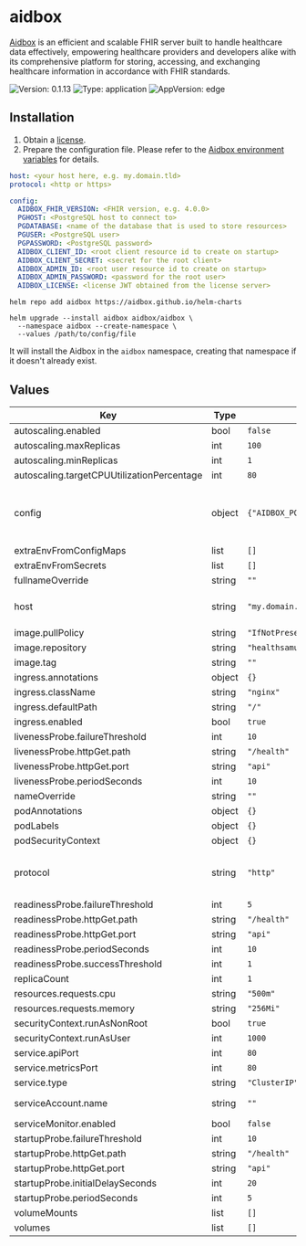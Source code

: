 # aidbox

[Aidbox](https://docs.aidbox.app/) is an efficient and scalable FHIR server built to handle healthcare data effectively, empowering healthcare providers and developers alike with its comprehensive platform for storing, accessing, and exchanging healthcare information in accordance with FHIR standards.

![Version: 0.1.13](https://img.shields.io/badge/Version-0.1.13-informational?style=flat-square) ![Type: application](https://img.shields.io/badge/Type-application-informational?style=flat-square) ![AppVersion: edge](https://img.shields.io/badge/AppVersion-edge-informational?style=flat-square)

## Installation

1. Obtain a [license](https://docs.aidbox.app/~/changes/cP0dGveACDeqsL8PvFlu/overview/editions-and-pricing#aidbox-licenses).
2. Prepare the configuration file. Please refer to the [Aidbox environment variables](https://docs.aidbox.app/reference/configuration/environment-variables) for details.

```yaml
host: <your host here, e.g. my.domain.tld>
protocol: <http or https>

config:
  AIDBOX_FHIR_VERSION: <FHIR version, e.g. 4.0.0>
  PGHOST: <PostgreSQL host to connect to>
  PGDATABASE: <name of the database that is used to store resources>
  PGUSER: <PostgreSQL user>
  PGPASSWORD: <PostgreSQL password>
  AIDBOX_CLIENT_ID: <root client resource id to create on startup>
  AIDBOX_CLIENT_SECRET: <secret for the root client>
  AIDBOX_ADMIN_ID: <root user resource id to create on startup>
  AIDBOX_ADMIN_PASSWORD: <password for the root user>
  AIDBOX_LICENSE: <license JWT obtained from the license server>
```

```console
helm repo add aidbox https://aidbox.github.io/helm-charts

helm upgrade --install aidbox aidbox/aidbox \
  --namespace aidbox --create-namespace \
  --values /path/to/config/file
```

It will install the Aidbox in the `aidbox` namespace, creating that namespace if it doesn't already exist.

## Values

| Key | Type | Default | Description |
|-----|------|---------|-------------|
| autoscaling.enabled | bool | `false` |  |
| autoscaling.maxReplicas | int | `100` |  |
| autoscaling.minReplicas | int | `1` |  |
| autoscaling.targetCPUUtilizationPercentage | int | `80` |  |
| config | object | `{"AIDBOX_PORT":8080,"BOX_METRICS_PORT":8765,"PGPORT":5432}` | Aidbox config see [Aidbox environment variables](https://docs.aidbox.app/reference/configuration/environment-variables) for details |
| extraEnvFromConfigMaps | list | `[]` |  |
| extraEnvFromSecrets | list | `[]` |  |
| fullnameOverride | string | `""` |  |
| host | string | `"my.domain.tld"` | Host name Aidbox will be available at |
| image.pullPolicy | string | `"IfNotPresent"` |  |
| image.repository | string | `"healthsamurai/aidboxone"` |  |
| image.tag | string | `""` |  |
| ingress.annotations | object | `{}` |  |
| ingress.className | string | `"nginx"` |  |
| ingress.defaultPath | string | `"/"` |  |
| ingress.enabled | bool | `true` |  |
| livenessProbe.failureThreshold | int | `10` |  |
| livenessProbe.httpGet.path | string | `"/health"` |  |
| livenessProbe.httpGet.port | string | `"api"` |  |
| livenessProbe.periodSeconds | int | `10` |  |
| nameOverride | string | `""` |  |
| podAnnotations | object | `{}` |  |
| podLabels | object | `{}` |  |
| podSecurityContext | object | `{}` |  |
| protocol | string | `"http"` | Protocol to be used to access Aidbox (http or https) |
| readinessProbe.failureThreshold | int | `5` |  |
| readinessProbe.httpGet.path | string | `"/health"` |  |
| readinessProbe.httpGet.port | string | `"api"` |  |
| readinessProbe.periodSeconds | int | `10` |  |
| readinessProbe.successThreshold | int | `1` |  |
| replicaCount | int | `1` |  |
| resources.requests.cpu | string | `"500m"` |  |
| resources.requests.memory | string | `"256Mi"` |  |
| securityContext.runAsNonRoot | bool | `true` |  |
| securityContext.runAsUser | int | `1000` |  |
| service.apiPort | int | `80` |  |
| service.metricsPort | int | `80` |  |
| service.type | string | `"ClusterIP"` |  |
| serviceAccount.name | string | `""` | ServiceAccount to use |
| serviceMonitor.enabled | bool | `false` |  |
| startupProbe.failureThreshold | int | `10` |  |
| startupProbe.httpGet.path | string | `"/health"` |  |
| startupProbe.httpGet.port | string | `"api"` |  |
| startupProbe.initialDelaySeconds | int | `20` |  |
| startupProbe.periodSeconds | int | `5` |  |
| volumeMounts | list | `[]` |  |
| volumes | list | `[]` |  |
